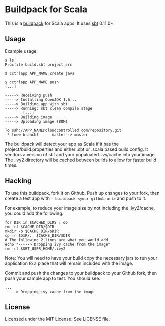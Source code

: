 Buildpack for Scala
=====================

This is a [buildpack](https://www.cloudcontrol.com/dev-center/Platform%20Documentation#buildpacks-and-the-procfile) for
Scala apps.
It uses [sbt](https://github.com/harrah/xsbt/) 0.11.0+.

Usage
-----

Example usage:

    $ ls
    Procfile build.sbt project src

    $ cctrlapp APP_NAME create java

    $ cctrlapp APP_NAME push
    [...]
    
    -----> Receiving push
    -----> Installing OpenJDK 1.6...
    -----> Building app with sbt
    -----> Running: sbt clean compile stage
            [...]
    -----> Building image
    -----> Uploading image (80M)
    
    To ssh://APP_NAME@cloudcontrolled.com/repository.git
     * [new branch]      master -> master

The buildpack will detect your app as Scala if it has the project/build.properties and either .sbt or .scala based build config.  It vendors a version of sbt and your populuated .ivy/cache into your image.  The .ivy2 directory will be cached between builds to allow for faster build times.

Hacking
-------

To use this buildpack, fork it on Github.  Push up changes to your fork, then create a test app with `--buildpack <your-github-url>` and push to it.

For example, to reduce your image size by not including the .ivy2/cache, you could add the following.

    for DIR in $CACHED_DIRS ; do 
    rm -rf $CACHE_DIR/$DIR 
    mkdir -p $CACHE_DIR/$DIR 
    cp -r $DIR/.  $CACHE_DIR/$DIR 
    # The following 2 lines are what you would add
    echo "-----> Dropping ivy cache from the image" 
    rm -rf $SBT_USER_HOME/.ivy2 
    
Note: You will need to have your build copy the necessary jars to run your application to a place that will remain included with the image.

Commit and push the changes to your buildpack to your Github fork, then push your sample app to test.  You should see:

    ...
    -----> Dropping ivy cache from the image

License
-------

Licensed under the MIT License. See LICENSE file.
